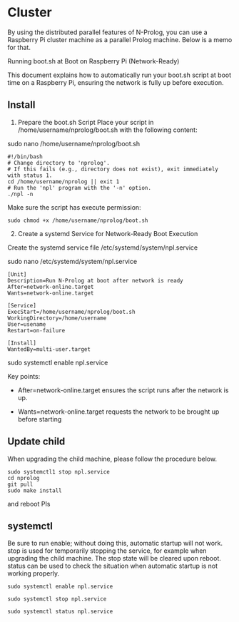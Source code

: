 # Cluster
By using the distributed parallel features of N-Prolog, you can use a Raspberry Pi cluster machine as a parallel Prolog machine. Below is a memo for that.

Running boot.sh at Boot on Raspberry Pi (Network-Ready)

This document explains how to automatically run your boot.sh script at boot time on a Raspberry Pi, ensuring the network is fully up before execution.

## Install
1. Prepare the boot.sh Script
Place your script in /home/username/nprolog/boot.sh with the following content:

sudo nano /home/username/nprolog/boot.sh

```
#!/bin/bash
# Change directory to 'nprolog'.
# If this fails (e.g., directory does not exist), exit immediately with status 1.
cd /home/username/nprolog || exit 1
# Run the 'npl' program with the '-n' option.
./npl -n
```


Make sure the script has execute permission:

```
sudo chmod +x /home/username/nprolog/boot.sh
```


2. Create a systemd Service for Network-Ready Boot Execution

Create the systemd service file /etc/systemd/system/npl.service

sudo nano /etc/systemd/system/npl.service

```
[Unit]
Description=Run N-Prolog at boot after network is ready
After=network-online.target
Wants=network-online.target

[Service]
ExecStart=/home/username/nprolog/boot.sh
WorkingDirectory=/home/username
User=usename
Restart=on-failure

[Install]
WantedBy=multi-user.target
```

sudo systemctl enable npl.service


Key points:

- After=network-online.target ensures the script runs after the network is up.

- Wants=network-online.target requests the network to be brought up before starting

## Update child 

When upgrading the child machine, please follow the procedure below.

```
sudo systemctl1 stop npl.service
cd nprolog
git pull
sudo make install
```

and reboot PIs


## systemctl

Be sure to run enable; without doing this, automatic startup will not work. stop is used for temporarily stopping the service, for example when upgrading the child machine. The stop state will be cleared upon reboot. status can be used to check the situation when automatic startup is not working properly.

```
sudo systemctl enable npl.service

sudo systemctl stop npl.service

sudo systemctl status npl.service

```

